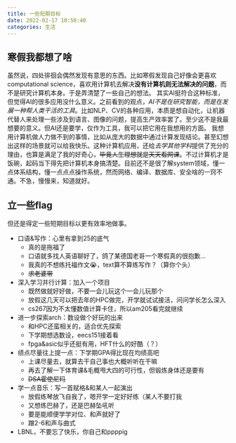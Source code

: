```yaml
---
title: 一些短期目标
date: 2022-02-17 10:50:40
categories: 生活
---
```

## 寒假我都想了啥
虽然说，四处徘徊会偶然发现有意思的东西。比如寒假发现自己好像会更喜欢computational science，喜欢用计算机去解决**没有计算机则无法解决的问题**，而不是研究计算机本身。于是弄清楚了一些自己的想法。
其实AI挺符合这种标准，但觉得AI的很多应用没什么意义。之前看到的观点，*AI不是在研究智能，而是在发展一种帮人类干活的工具*。比如NLP、CV的各种应用，本质是想自动化，让机器代替人来处理一些涉及到语言、图像的问题，提高生产效率罢了。至少这不是我最想要的意义。但AI还是要学，仅作为工具，我可以把它用在我想用的方面。
我想用计算机做人力做不到的事情，比如从庞大的数据中通过计算发现结论。甚至幻想出这样的场景就可以给我快乐。这种计算机应用，还给*去学其他学科*提供了充分的理由，也算是满足了我的好奇心，~~毕竟人生理想就是天天看网课~~。不过计算机才是饭碗，起码当下得先把计算机本身搞清楚。目前还不是很了解system领域，懂一点体系结构，懂一点点点操作系统，然而网络、编译、数据库、安全啥的一窍不通。不急，慢慢来，知道就好。

## 立一些flag
但还是得定一些短期目标以更有效率地做事。
- 口语&写作：心里有拿到25的底气
    - 真的是拖福了
    - 口语就多找人英语聊好了，鸽了某德国老哥一个寒假真的很抱歉...
    - 我真的不想练托福作文😭，text算不算练写作？（算你个头）
    - ~~求老婆带~~
- 深入学习并行计算：加入一个项目
    - 既然做就好好做，不要一会儿玩这个一会儿玩那个
    - 放假这几天可以把去年的HPC做完，开学就试试接活，问问学长怎么深入
    - cs267因为不太懂数值计算卡住，所以am205看完就继续
- 进一步探索arch：数设做个好玩的出来
    - 和HPC还蛮相关的，适合优先探索
    - 下学期想选数设，eecs151接着看
    - fpga&asic似乎还挺有用，HFT什么的好酷（？）
- 绩点尽量往上提一点：下学期GPA得比现在均绩高吧
    - 上课尽量去，就算去干自己事也大概听听在干嘛
    - 再去了解一下体育课&毛概甩大四的可行性，但锻炼身体还是要有
    - ~~DSA霍使尼玛~~
- 学一点音乐：写一首赋格&和某人一起演出
    - 放假练琴放飞自我了，嗯开学一定好好练（某人不要打我
    - 又想练巴赫了，还是巴赫坠吼听
    - 要是能顺便学学对位、和声就好了
    - 蹭2-6和声与曲式
- LBNL，不要忘了快乐，你自己和ppppig
